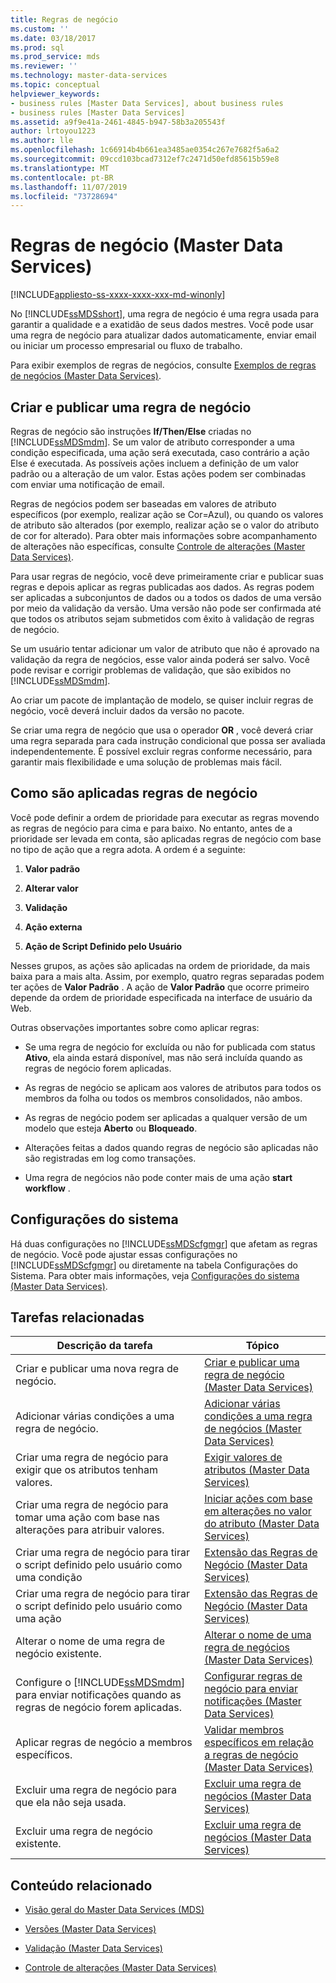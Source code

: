 ```yaml
---
title: Regras de negócio
ms.custom: ''
ms.date: 03/18/2017
ms.prod: sql
ms.prod_service: mds
ms.reviewer: ''
ms.technology: master-data-services
ms.topic: conceptual
helpviewer_keywords:
- business rules [Master Data Services], about business rules
- business rules [Master Data Services]
ms.assetid: a9f9e41a-2461-4845-b947-58b3a205543f
author: lrtoyou1223
ms.author: lle
ms.openlocfilehash: 1c66914b4b661ea3485ae0354c267e7682f5a6a2
ms.sourcegitcommit: 09ccd103bcad7312ef7c2471d50efd85615b59e8
ms.translationtype: MT
ms.contentlocale: pt-BR
ms.lasthandoff: 11/07/2019
ms.locfileid: "73728694"
---
```

# <a name="business-rules-master-data-services"></a>Regras de negócio (Master Data Services)

[!INCLUDE[appliesto-ss-xxxx-xxxx-xxx-md-winonly](../includes/appliesto-ss-xxxx-xxxx-xxx-md-winonly.md)]

  No [!INCLUDE[ssMDSshort](../includes/ssmdsshort-md.md)], uma regra de negócio é uma regra usada para garantir a qualidade e a exatidão de seus dados mestres. Você pode usar uma regra de negócio para atualizar dados automaticamente, enviar email ou iniciar um processo empresarial ou fluxo de trabalho.  
  
 Para exibir exemplos de regras de negócios, consulte [Exemplos de regras de negócios &#40;Master Data Services&#41;](../master-data-services/business-rule-examples-master-data-services.md).  
  
## <a name="create-and-publish-business-rules"></a>Criar e publicar uma regra de negócio  
 Regras de negócio são instruções **If/Then/Else** criadas no [!INCLUDE[ssMDSmdm](../includes/ssmdsmdm-md.md)]. Se um valor de atributo corresponder a uma condição especificada, uma ação será executada, caso contrário a ação Else é executada. As possíveis ações incluem a definição de um valor padrão ou a alteração de um valor. Estas ações podem ser combinadas com enviar uma notificação de email.  
  
 Regras de negócios podem ser baseadas em valores de atributo específicos (por exemplo, realizar ação se Cor=Azul), ou quando os valores de atributo são alterados (por exemplo, realizar ação se o valor do atributo de cor for alterado). Para obter mais informações sobre acompanhamento de alterações não específicas, consulte [Controle de alterações &#40;Master Data Services&#41;](../master-data-services/change-tracking-master-data-services.md).  
  
 Para usar regras de negócio, você deve primeiramente criar e publicar suas regras e depois aplicar as regras publicadas aos dados. As regras podem ser aplicadas a subconjuntos de dados ou a todos os dados de uma versão por meio da validação da versão. Uma versão não pode ser confirmada até que todos os atributos sejam submetidos com êxito à validação de regras de negócio.  
  
 Se um usuário tentar adicionar um valor de atributo que não é aprovado na validação da regra de negócios, esse valor ainda poderá ser salvo. Você pode revisar e corrigir problemas de validação, que são exibidos no [!INCLUDE[ssMDSmdm](../includes/ssmdsmdm-md.md)].  
  
 Ao criar um pacote de implantação de modelo, se quiser incluir regras de negócio, você deverá incluir dados da versão no pacote.  
  
 Se criar uma regra de negócio que usa o operador **OR** , você deverá criar uma regra separada para cada instrução condicional que possa ser avaliada independentemente. É possível excluir regras conforme necessário, para garantir mais flexibilidade e uma solução de problemas mais fácil.  
  
## <a name="how-business-rules-are-applied"></a>Como são aplicadas regras de negócio  
 Você pode definir a ordem de prioridade para executar as regras movendo as regras de negócio para cima e para baixo. No entanto, antes de a prioridade ser levada em conta, são aplicadas regras de negócio com base no tipo de ação que a regra adota. A ordem é a seguinte:  
  
1.  **Valor padrão**  
  
2.  **Alterar valor**  
  
3.  **Validação**  
  
4.  **Ação externa**  
  
5.  **Ação de Script Definido pelo Usuário**  
  
 Nesses grupos, as ações são aplicadas na ordem de prioridade, da mais baixa para a mais alta. Assim, por exemplo, quatro regras separadas podem ter ações de **Valor Padrão** . A ação de **Valor Padrão** que ocorre primeiro depende da ordem de prioridade especificada na interface de usuário da Web.  
  
 Outras observações importantes sobre como aplicar regras:  
  
-   Se uma regra de negócio for excluída ou não for publicada com status **Ativo**, ela ainda estará disponível, mas não será incluída quando as regras de negócio forem aplicadas.  
  
-   As regras de negócio se aplicam aos valores de atributos para todos os membros da folha ou todos os membros consolidados, não ambos.  
  
-   As regras de negócio podem ser aplicadas a qualquer versão de um modelo que esteja **Aberto** ou **Bloqueado**.  
  
-   Alterações feitas a dados quando regras de negócio são aplicadas não são registradas em log como transações.  
  
-   Uma regra de negócios não pode conter mais de uma ação **start workflow** .  
  
## <a name="system-settings"></a>Configurações do sistema  
 Há duas configurações no [!INCLUDE[ssMDScfgmgr](../includes/ssmdscfgmgr-md.md)] que afetam as regras de negócio. Você pode ajustar essas configurações no [!INCLUDE[ssMDScfgmgr](../includes/ssmdscfgmgr-md.md)] ou diretamente na tabela Configurações do Sistema. Para obter mais informações, veja [Configurações do sistema &#40;Master Data Services&#41;](../master-data-services/system-settings-master-data-services.md).  
  
## <a name="related-tasks"></a>Tarefas relacionadas  
  
|Descrição da tarefa|Tópico|  
|----------------------|-----------|  
|Criar e publicar uma nova regra de negócio.|[Criar e publicar uma regra de negócio &#40;Master Data Services&#41;](../master-data-services/create-and-publish-a-business-rule-master-data-services.md)|  
|Adicionar várias condições a uma regra de negócio.|[Adicionar várias condições a uma regra de negócios &#40;Master Data Services&#41;](../master-data-services/add-multiple-conditions-to-a-business-rule-master-data-services.md)|  
|Criar uma regra de negócio para exigir que os atributos tenham valores.|[Exigir valores de atributos &#40;Master Data Services&#41;](../master-data-services/require-attribute-values-master-data-services.md)|  
|Criar uma regra de negócio para tomar uma ação com base nas alterações para atribuir valores.|[Iniciar ações com base em alterações no valor do atributo &#40;Master Data Services&#41;](../master-data-services/initiate-actions-based-on-attribute-value-changes-master-data-services.md)|  
|Criar uma regra de negócio para tirar o script definido pelo usuário como uma condição|[Extensão das Regras de Negócio &#40;Master Data Services&#41;](../master-data-services/business-rules-extension-master-data-services.md)|  
|Criar uma regra de negócio para tirar o script definido pelo usuário como uma ação|[Extensão das Regras de Negócio &#40;Master Data Services&#41;](../master-data-services/business-rules-extension-master-data-services.md)|  
|Alterar o nome de uma regra de negócio existente.|[Alterar o nome de uma regra de negócios &#40;Master Data Services&#41;](../master-data-services/change-a-business-rule-name-master-data-services.md)|  
|Configure o [!INCLUDE[ssMDSmdm](../includes/ssmdsmdm-md.md)] para enviar notificações quando as regras de negócio forem aplicadas.|[Configurar regras de negócio para enviar notificações &#40;Master Data Services&#41;](../master-data-services/configure-business-rules-to-send-notifications-master-data-services.md)|  
|Aplicar regras de negócio a membros específicos.|[Validar membros específicos em relação a regras de negócio &#40;Master Data Services&#41;](../master-data-services/validate-specific-members-against-business-rules-master-data-services.md)|  
|Excluir uma regra de negócio para que ela não seja usada.|[Excluir uma regra de negócios &#40;Master Data Services&#41;](../master-data-services/exclude-a-business-rule-master-data-services.md)|  
|Excluir uma regra de negócio existente.|[Excluir uma regra de negócios &#40;Master Data Services&#41;](../master-data-services/delete-a-business-rule-master-data-services.md)|  
  
## <a name="related-content"></a>Conteúdo relacionado  
  
-   [Visão geral do Master Data Services &#40;MDS&#41;](../master-data-services/master-data-services-overview-mds.md)  
  
-   [Versões &#40;Master Data Services&#41;](../master-data-services/versions-master-data-services.md)  
  
-   [Validação &#40;Master Data Services&#41;](../master-data-services/validation-master-data-services.md)  
  
-   [Controle de alterações &#40;Master Data Services&#41;](../master-data-services/change-tracking-master-data-services.md)  
  
  
